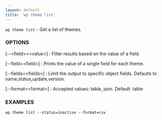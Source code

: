 ```yaml
---
layout: default
title: 'wp theme list'
---
```


`wp theme list` - Get a list of themes.

### OPTIONS

[\--&lt;field&gt;=&lt;value&gt;]
: Filter results based on the value of a field.

[\--field=&lt;field&gt;]
: Prints the value of a single field for each theme.

[\--fields=&lt;fields&gt;]
: Limit the output to specific object fields. Defaults to name,status,update,version.

[\--format=&lt;format&gt;]
: Accepted values: table, json. Default: table

### EXAMPLES

    wp theme list --status=inactive --format=csv

